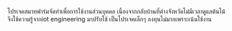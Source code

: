 โปรเจคสมาทฟาร์มจัดทำเพื่อการใช้งานส่วนบุคคล เนื่องจากกลับบ้านที่ต่างจังหวัดไม่มีเวลาดูแลต้นไม้ จึงใช้ความรู้จากiot engineering มาปรับใช้ เป็นโปรเจคเล็กๆ ลงทุนไม่มากเพราะเน้นใช้งาน 
